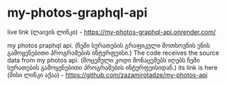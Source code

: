 # my-photos-graphql-api

live link (ლაივის ლინკი) - https://my-photos-graphql-api.onrender.com/

my photos praphql api. (ჩემი სურათების გრაფიკული მოთხოვნის ენის გამოყენებითი პროგრამების ინტერფეისი.)
The code receives the source data from my photos api. (მოცემული კოდი მონაცემებს იღებს ჩემი სურათების გამოყენებითი პროგრამების ინტერფეისიდან.)
its link is here (მისი ლინკი აქაა) - https://github.com/zazamirotadze/my-photos-api
